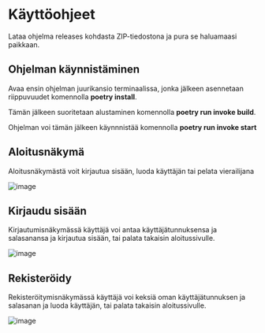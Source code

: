 # Käyttöohjeet #
  
Lataa ohjelma releases kohdasta ZIP-tiedostona ja pura se haluamaasi paikkaan.

## Ohjelman käynnistäminen

Avaa ensin ohjelman juurikansio terminaalissa, jonka jälkeen asennetaan riippuvuudet komennolla **poetry install**.

Tämän jälkeen suoritetaan alustaminen komennolla **poetry run invoke build**.

Ohjelman voi tämän jälkeen käynnnistää komennolla **poetry run invoke start**

## Aloitusnäkymä
Aloitusnäkymästä voit kirjautua sisään, luoda käyttäjän tai pelata vierailijana

![image](https://github.com/EmilVisuri/ot-harjoitustyo/assets/156796516/c5dd93d5-73e1-4347-b8e3-5206a7431e02)


## Kirjaudu sisään
Kirjautumisnäkymässä käyttäjä voi antaa käyttäjätunnuksensa ja salasanansa ja kirjautua sisään, tai palata takaisin aloitussivulle.

![image](https://github.com/EmilVisuri/ot-harjoitustyo/assets/156796516/887922d6-63d7-4ef1-8bdc-c4f9b0f8d568)


## Rekisteröidy
Rekisteröitymisnäkymässä käyttäjä voi keksiä oman käyttäjätunnuksen ja salasanan ja luoda käyttäjän, tai palata takaisin aloitussivulle.

![image](https://github.com/EmilVisuri/ot-harjoitustyo/assets/156796516/5c46c27a-c37f-46ec-a38c-662060368432)
